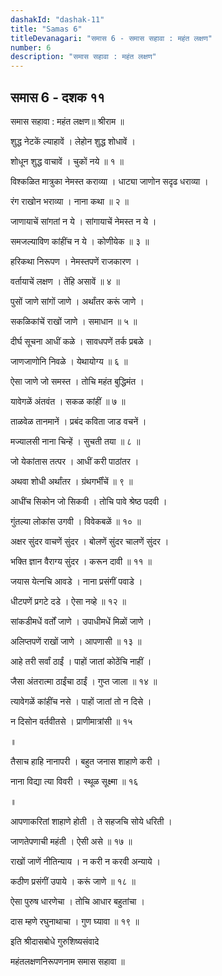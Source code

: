 ```yaml
---
dashakId: "dashak-11"
title: "Samas 6"
titleDevanagari: "समास 6 - समास सहावा : महंत लक्षण"
number: 6
description: "समास सहावा : महंत लक्षण"
---
```


## समास 6 - दशक ११

समास सहावा : महंत लक्षण॥ श्रीराम ॥

शुद्ध नेटकें ल्याहावें । लेहोन शुद्ध शोधावें ।

शोधून शुद्ध वाचावें । चुकों नये ॥ १ ॥

विश्कळित मात्रुका नेमस्त कराव्या । धाट्या जाणोन सदृढ धराव्या ।

रंग राखोन भराव्या । नाना कथा ॥ २ ॥

जाणायाचें सांगतां न ये । सांगायाचें नेमस्त न ये ।

समजल्याविण कांहींच न ये । कोणीयेक ॥ ३ ॥

हरिकथा निरूपण । नेमस्तपणें राजकारण ।

वर्तायाचें लक्षण । तेंहि असावें ॥ ४ ॥

पुसों जाणे सांगों जाणे । अर्थांतर करूं जाणे ।

सकळिकांचें राखों जाणे । समाधान ॥ ५ ॥

दीर्घ सूचना आधीं कळे । सावधपणें तर्क प्रबळे ।

जाणजाणोनि निवळे । येथायोग्य ॥ ६ ॥

ऐसा जाणे जो समस्त । तोचि महंत बुद्धिमंत ।

यावेगळें अंतवंत । सकळ कांहीं ॥ ७ ॥

ताळवेळ तानमानें । प्रबंद कविता जाड वचनें ।

मज्यालसी नाना चिन्हें । सुचती तया ॥ ८ ॥

जो येकांतास तत्पर । आधीं करी पाठांतर ।

अथवा शोधी अर्थांतर । ग्रंथगर्भींचें ॥ ९ ॥

आधींच सिकोन जो सिकवी । तोचि पावे श्रेष्ठ पदवी ।

गुंतल्या लोकांस उगवी । विवेकबळें ॥ १० ॥

अक्षर सुंदर वाचणें सुंदर । बोलणें सुंदर चालणें सुंदर ।

भक्ति ज्ञान वैराग्य सुंदर । करून दावी ॥ ११ ॥

जयास येत्नचि आवडे । नाना प्रसंगीं पवाडे ।

धीटपणें प्रगटे दडे । ऐसा नव्हे ॥ १२ ॥

सांकडीमधें वर्तों जाणे । उपाधीमधें मिळों जाणे ।

अलिप्तपणें राखों जाणे । आपणासी ॥ १३ ॥

आहे तरी सर्वां ठाईं । पाहों जातां कोठेंचि नाहीं ।

जैसा अंतरात्मा ठाईंचा ठाईं । गुप्त जाला ॥ १४ ॥

त्यावेगळें कांहींच नसे । पाहों जातां तो न दिसे ।

न दिसोन वर्तवीतसे । प्राणीमात्रांसी ॥ १५

॥

तैसाच हाहि नानापरी । बहुत जनास शाहाणे करी ।

नाना विद्या त्या विवरी । स्थूळ सूक्ष्मा ॥ १६

॥

आपणाकरितां शाहाणे होती । ते सहजचि सोये धरिती ।

जाणतेपणाची महंती । ऐसी असे ॥ १७ ॥

राखों जाणें नीतिन्याय । न करी न करवी अन्याये ।

कठीण प्रसंगीं उपाये । करूं जाणे ॥ १८ ॥

ऐसा पुरुष धारणेचा । तोचि आधार बहुतांचा ।

दास म्हणे रघुनाथाचा । गुण घ्यावा ॥ १९ ॥

इति श्रीदासबोधे गुरुशिष्यसंवादे

महंतलक्षणनिरूपणनाम समास सहावा ॥